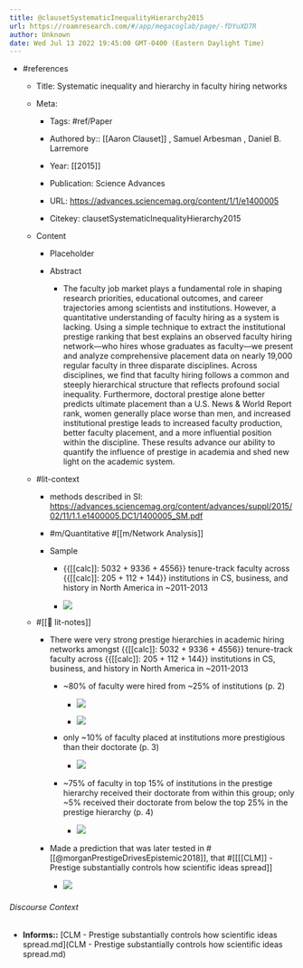 ```yaml
---
title: @clausetSystematicInequalityHierarchy2015
url: https://roamresearch.com/#/app/megacoglab/page/-fDYuXD7R
author: Unknown
date: Wed Jul 13 2022 19:45:00 GMT-0400 (Eastern Daylight Time)
---
```


- #references

    - Title: Systematic inequality and hierarchy in faculty hiring networks

    - Meta:

        - Tags: #ref/Paper

        - Authored by::  [[Aaron Clauset]] ,  Samuel Arbesman ,  Daniel B. Larremore

        - Year: [[2015]]

        - Publication: Science Advances

        - URL: https://advances.sciencemag.org/content/1/1/e1400005

        - Citekey: clausetSystematicInequalityHierarchy2015

    - Content

        - Placeholder

        - Abstract

            - The faculty job market plays a fundamental role in shaping research priorities, educational outcomes, and career trajectories among scientists and institutions. However, a quantitative understanding of faculty hiring as a system is lacking. Using a simple technique to extract the institutional prestige ranking that best explains an observed faculty hiring network—who hires whose graduates as faculty—we present and analyze comprehensive placement data on nearly 19,000 regular faculty in three disparate disciplines. Across disciplines, we find that faculty hiring follows a common and steeply hierarchical structure that reflects profound social inequality. Furthermore, doctoral prestige alone better predicts ultimate placement than a U.S. News \& World Report rank, women generally place worse than men, and increased institutional prestige leads to increased faculty production, better faculty placement, and a more influential position within the discipline. These results advance our ability to quantify the influence of prestige in academia and shed new light on the academic system.

    - #lit-context

        - methods described in SI: https://advances.sciencemag.org/content/advances/suppl/2015/02/11/1.1.e1400005.DC1/1400005_SM.pdf

        - #m/Quantitative #[[m/Network Analysis]]

        - Sample

            - {{[[calc]]: 5032 + 9336 + 4556}} tenure-track faculty across {{[[calc]]: 205 + 112 + 144}} institutions in CS, business, and history in North America in ~2011-2013

            - ![](https://firebasestorage.googleapis.com/v0/b/firescript-577a2.appspot.com/o/imgs%2Fapp%2Fmegacoglab%2FkFnjyhEqsV.png?alt=media&token=40ab4499-fd42-49a1-80d3-679d24a5f82a)

    - #[[📝 lit-notes]]

        - There were very strong prestige hierarchies in academic hiring networks amongst {{[[calc]]: 5032 + 9336 + 4556}} tenure-track faculty across {{[[calc]]: 205 + 112 + 144}} institutions in CS, business, and history in North America in ~2011-2013

            - ~80% of faculty were hired from ~25% of institutions (p. 2)

                - ![](https://firebasestorage.googleapis.com/v0/b/firescript-577a2.appspot.com/o/imgs%2Fapp%2Fmegacoglab%2Fzg4TOu_MWN.png?alt=media&token=8ecf99a3-e0ba-48f2-af38-0fd3099f4b9d)

                - ![](https://firebasestorage.googleapis.com/v0/b/firescript-577a2.appspot.com/o/imgs%2Fapp%2Fmegacoglab%2FlhlFig7uo2.png?alt=media&token=e940d4f6-99c3-4c30-8b37-d96e2593a0c4)

            - only ~10% of faculty placed at institutions more prestigious than their doctorate (p. 3)

                - ![](https://firebasestorage.googleapis.com/v0/b/firescript-577a2.appspot.com/o/imgs%2Fapp%2Fmegacoglab%2F-1bp2osKFZ.png?alt=media&token=28475962-119d-4436-aea4-d2719601033a)

            - ~75% of faculty in top 15% of institutions in the prestige hierarchy received their doctorate from within this group; only ~5% received their doctorate from below the top 25% in the prestige hierarchy (p. 4)

                - ![](https://firebasestorage.googleapis.com/v0/b/firescript-577a2.appspot.com/o/imgs%2Fapp%2Fmegacoglab%2FNxE0kQqvNg.png?alt=media&token=f983e1ed-58ab-4dc9-a665-e4c9258895f3)

        - Made a prediction that was later tested in #[[@morganPrestigeDrivesEpistemic2018]], that #[[[[CLM]] - Prestige substantially controls how scientific ideas spread]]

            - ![](https://firebasestorage.googleapis.com/v0/b/firescript-577a2.appspot.com/o/imgs%2Fapp%2Fmegacoglab%2FzMbfwhIbjc.png?alt=media&token=6b3b7430-87b8-45fe-8a2b-d7af74fac11f)

###### Discourse Context

- **Informs::** [CLM - Prestige substantially controls how scientific ideas spread.md](CLM - Prestige substantially controls how scientific ideas spread.md)
